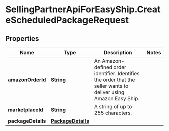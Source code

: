 # SellingPartnerApiForEasyShip.CreateScheduledPackageRequest

## Properties

Name | Type | Description | Notes
------------ | ------------- | ------------- | -------------
**amazonOrderId** | **String** | An Amazon-defined order identifier. Identifies the order that the seller wants to deliver using Amazon Easy Ship. | 
**marketplaceId** | **String** | A string of up to 255 characters. | 
**packageDetails** | [**PackageDetails**](PackageDetails.md) |  | 


